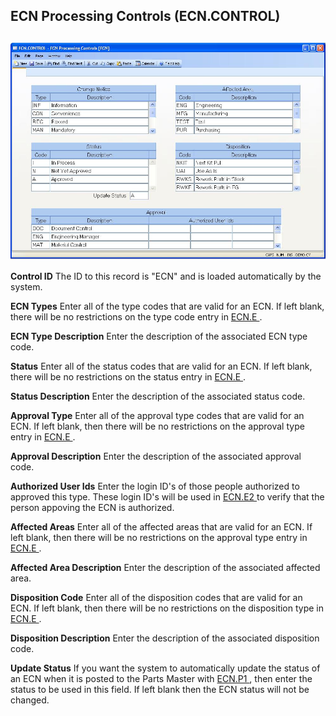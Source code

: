 ##  ECN Processing Controls (ECN.CONTROL)

<PageHeader />

##

![](./ECN-CONTROL-1.jpg)

**Control ID** The ID to this record is "ECN" and is loaded automatically by
the system.  
  
**ECN Types** Enter all of the type codes that are valid for an ECN. If left blank, there will be no restrictions on the type code entry in [ ECN.E ](../../ECN-E/README.md) .   
  
**ECN Type Description** Enter the description of the associated ECN type
code.  
  
**Status** Enter all of the status codes that are valid for an ECN. If left blank, there will be no restrictions on the status entry in [ ECN.E ](../../ECN-E/README.md) .   
  
**Status Description** Enter the description of the associated status code.  
  
**Approval Type** Enter all of the approval type codes that are valid for an ECN. If left blank, then there will be no restrictions on the approval type entry in [ ECN.E ](../../ECN-E/README.md) .   
  
**Approval Description** Enter the description of the associated approval
code.  
  
**Authorized User Ids** Enter the login ID's of those people authorized to approved this type. These login ID's will be used in [ ECN.E2 ](ECN-E2/README.md) to verify that the person appoving the ECN is authorized.   
  
**Affected Areas** Enter all of the affected areas that are valid for an ECN. If left blank, then there will be no restrictions on the approval type entry in [ ECN.E ](../../ECN-E/README.md) .   
  
**Affected Area Description** Enter the description of the associated affected
area.  
  
**Disposition Code** Enter all of the disposition codes that are valid for an ECN. If left blank, then there will be no restrictions on the disposition type in [ ECN.E ](../../ECN-E/README.md) .   
  
**Disposition Description** Enter the description of the associated
disposition code.  
  
**Update Status** If you want the system to automatically update the status of an ECN when it is posted to the Parts Master with [ ECN.P1 ](../../../ENG-PROCESS/ECN-P1/README.md) , then enter the status to be used in this field. If left blank then the ECN status will not be changed.   
  
  
<badge text= "Version 8.10.57" vertical="middle" />

<PageFooter />